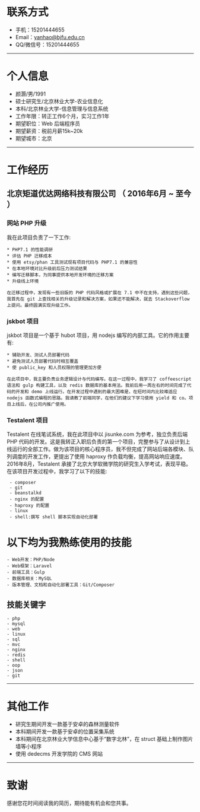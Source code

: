 # 联系方式

- 手机：15201444655
- Email：yanhao@bjfu.edu.cn
- QQ/微信号：15201444655

---

# 个人信息

- 颜灏/男/1991
- 硕士研究生/北京林业大学-农业信息化
- 本科/北京林业大学-信息管理与信息系统
- 工作年限：转正工作6个月，实习工作1年
- 期望职位：Web 后端程序员
- 期望薪资：税前月薪15k~20k
- 期望城市：北京

---

# 工作经历

## 北京矩道优达网络科技有限公司 （ 2016年6月 ~ 至今 ）

### 网站 PHP 升级

我在此项目负责了一下工作:

    * PHP7.1 的性能调研
    * 评估 PHP 迁移成本
    * 使用 etsy/phan 工具测试现有项目代码与 PHP7.1 的兼容性
    * 在本地环境对比升级前后压力测试结果
    * 编写迁移脚本，为同事提供本地开发环境的迁移方案
    * 升级线上环境

    在迁移过程中，发现有一些旧版的 PHP 代码风格或扩展在 7.1 中不在支持，遇到这些问题，我首先在 git 上查找相关的升级记录和解决方案，如果还不能解决，就去 Stackoverflow 上提问。最终圆满实现升级工作。

### jskbot 项目

jskbot 项目是一个基于 hubot 项目，用 nodejs 编写的内部工具。它的作用主要有:

    * 辅助开发、测试人员部署代码
    * 避免测试人员部署代码时相互覆盖
    * 使 public_key 和人员权限的管理更加方便

    在此项目中，我主要负责业务逻辑设计与代码编写。在这一过程中，我学习了 coffeescript 语法和 gulp 构建工具，以及 redis 数据库的基本用法。我前后用一周左右的时间完成了代码的开发和 demo 上线运行。在开发过程中遇到的最大困难是，在短时间内比较难适应 nodejs 函数式编程的思路。我请教了前端同学，在他们的建议下学习使用 yield 和 co。项目上线后，在公司内推广使用。


### Testalent 项目

Testalent 在线笔试系统，我在此项目中以 jisunke.com 为参考，独立负责后端 PHP 代码的开发。这是我转正入职后负责的第一个项目，完整参与了从设计到上线运行的全部工作。做为该项目的核心程序员，我不但完成了网站后端各模块、队列调度的开发工作，更提出了使用 haproxy 作负载均衡，提高网站响应速度。2016年8月，Testalent 承接了北京大学软微学院的研究生入学考试，表现平稳。在该项目开发过程中，我学习了以下的技能:

     - composer
     - git
     - beanstalkd
     - nginx 的配置
     - haproxy 的配置
     - linux
     - shell:撰写 shell 脚本实现自动化部署

# 以下均为我熟练使用的技能

    - Web开发：PHP/Node
    - Web框架：Laravel
    - 前端工具：Gulp
    - 数据库相关：MySQL
    - 版本管理、文档和自动化部署工具：Git/Composer

## 技能关键字

    - php
    - mysql
    - web
    - linux
    - sql
    - mvc
    - nginx
    - redis
    - shell
    - oop
    - json
    - git

---

# 其他工作

- 研究生期间开发一款基于安卓的森林测量软件
- 本科期间开发一款基于安卓的位置采集系统
- 本科期间在北京林业大学信息中心基于“数字北林”，在 struct 基础上制作图片墙等小程序
- 使用 dedecms 开发学院的 CMS 网站

---

# 致谢
感谢您花时间阅读我的简历，期待能有机会和您共事。
